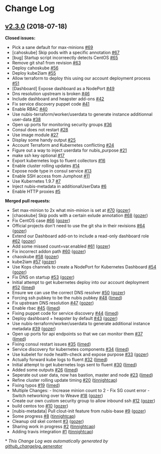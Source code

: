 # Change Log

## [v2.3.0](https://github.com/nubisproject/nubis-kubernetes/tree/v2.3.0) (2018-07-18)
**Closed issues:**

- Pick a sane default for max-minions [\#69](https://github.com/nubisproject/nubis-kubernetes/issues/69)
- \[cahoskube\] Skip pods with a specific annotation [\#67](https://github.com/nubisproject/nubis-kubernetes/issues/67)
- \[bug\] Startup script incorreectly detects CentOS [\#65](https://github.com/nubisproject/nubis-kubernetes/issues/65)
- Remove git sha1 from revision [\#63](https://github.com/nubisproject/nubis-kubernetes/issues/63)
- Deploy cahoskube [\#56](https://github.com/nubisproject/nubis-kubernetes/issues/56)
- Deploy kube2iam [\#55](https://github.com/nubisproject/nubis-kubernetes/issues/55)
- Allow terraform to deploy this using our account deployment process [\#51](https://github.com/nubisproject/nubis-kubernetes/issues/51)
- \[Dashboard\] Expose dashboard as a NodePort [\#49](https://github.com/nubisproject/nubis-kubernetes/issues/49)
- Dns resolution upstream is broken [\#46](https://github.com/nubisproject/nubis-kubernetes/issues/46)
- Include dashboard and heapster add-ons [\#42](https://github.com/nubisproject/nubis-kubernetes/issues/42)
- Fix service discovery puppet code [\#41](https://github.com/nubisproject/nubis-kubernetes/issues/41)
- Enable RBAC [\#40](https://github.com/nubisproject/nubis-kubernetes/issues/40)
- Use nubis-terraform/worker/userdata to generate instance additionnal user-data [\#38](https://github.com/nubisproject/nubis-kubernetes/issues/38)
-  Open up ports for monitoring security groups [\#36](https://github.com/nubisproject/nubis-kubernetes/issues/36)
- Consul does not restart [\#28](https://github.com/nubisproject/nubis-kubernetes/issues/28)
- Use image module [\#27](https://github.com/nubisproject/nubis-kubernetes/issues/27)
- Display some handy output [\#25](https://github.com/nubisproject/nubis-kubernetes/issues/25)
- Account Terraform and Kubernetes conflicting [\#24](https://github.com/nubisproject/nubis-kubernetes/issues/24)
- Figure out a way to inject userdata for nubis\_purpose [\#21](https://github.com/nubisproject/nubis-kubernetes/issues/21)
- make ssh key optional [\#17](https://github.com/nubisproject/nubis-kubernetes/issues/17)
- Export kubernetes logs to fluent collectors [\#16](https://github.com/nubisproject/nubis-kubernetes/issues/16)
- Enable cluster rolling updates [\#14](https://github.com/nubisproject/nubis-kubernetes/issues/14)
- Expose node type in consul service [\#13](https://github.com/nubisproject/nubis-kubernetes/issues/13)
- Enable SSH access from Jumphost [\#11](https://github.com/nubisproject/nubis-kubernetes/issues/11)
- Use Kubernetes 1.9.7 [\#7](https://github.com/nubisproject/nubis-kubernetes/issues/7)
- Inject nubis-metadata in additionalUserData [\#6](https://github.com/nubisproject/nubis-kubernetes/issues/6)
- Enable HTTP proxies [\#5](https://github.com/nubisproject/nubis-kubernetes/issues/5)

**Merged pull requests:**

- Set max-minion to 2x what min-minion is set at [\#70](https://github.com/nubisproject/nubis-kubernetes/pull/70) ([gozer](https://github.com/gozer))
- \[chaoskube\] Skip pods with a certain exlude annotation [\#68](https://github.com/nubisproject/nubis-kubernetes/pull/68) ([gozer](https://github.com/gozer))
- Fix CentOS case [\#66](https://github.com/nubisproject/nubis-kubernetes/pull/66) ([gozer](https://github.com/gozer))
- Official projects don't need to use the git sha in their revisions [\#64](https://github.com/nubisproject/nubis-kubernetes/pull/64) ([gozer](https://github.com/gozer))
- Extend our Dashboard add-on to include a read-only dashboard role [\#62](https://github.com/nubisproject/nubis-kubernetes/pull/62) ([gozer](https://github.com/gozer))
- Add some missed count=var.enabled [\#61](https://github.com/nubisproject/nubis-kubernetes/pull/61) ([gozer](https://github.com/gozer))
- Fix incorrect addon path [\#60](https://github.com/nubisproject/nubis-kubernetes/pull/60) ([gozer](https://github.com/gozer))
- chaoskube [\#58](https://github.com/nubisproject/nubis-kubernetes/pull/58) ([gozer](https://github.com/gozer))
- kube2iam [\#57](https://github.com/nubisproject/nubis-kubernetes/pull/57) ([gozer](https://github.com/gozer))
- Use Kops channels to create a NodePort for Kubernetes Dashboard [\#54](https://github.com/nubisproject/nubis-kubernetes/pull/54) ([gozer](https://github.com/gozer))
- Fix DNS on startup [\#53](https://github.com/nubisproject/nubis-kubernetes/pull/53) ([gozer](https://github.com/gozer))
- Initial attempt to get kubernetes deploy into our account deployment [\#52](https://github.com/nubisproject/nubis-kubernetes/pull/52) ([limed](https://github.com/limed))
- Ensure we can use the correct DNS resolver [\#50](https://github.com/nubisproject/nubis-kubernetes/pull/50) ([gozer](https://github.com/gozer))
- Forcing ssh pubkey to be the nubis pubkey [\#48](https://github.com/nubisproject/nubis-kubernetes/pull/48) ([limed](https://github.com/limed))
- Fix upstream DNS resolution [\#47](https://github.com/nubisproject/nubis-kubernetes/pull/47) ([gozer](https://github.com/gozer))
- Enable rbac [\#45](https://github.com/nubisproject/nubis-kubernetes/pull/45) ([limed](https://github.com/limed))
- Fixing puppet code for service discovery [\#44](https://github.com/nubisproject/nubis-kubernetes/pull/44) ([limed](https://github.com/limed))
- Deploy dashboard + heapster by default [\#43](https://github.com/nubisproject/nubis-kubernetes/pull/43) ([gozer](https://github.com/gozer))
- Use nubis-terraform/worker/userdata to generate additional instance metadata [\#39](https://github.com/nubisproject/nubis-kubernetes/pull/39) ([gozer](https://github.com/gozer))
- Open up ports for api endpoints so that we can monitor them [\#37](https://github.com/nubisproject/nubis-kubernetes/pull/37) ([limed](https://github.com/limed))
- Fixing consul restart issues [\#35](https://github.com/nubisproject/nubis-kubernetes/pull/35) ([limed](https://github.com/limed))
- Service discovery for kubernetes components [\#34](https://github.com/nubisproject/nubis-kubernetes/pull/34) ([limed](https://github.com/limed))
- Use kubelet for node health-check and expose purpose [\#33](https://github.com/nubisproject/nubis-kubernetes/pull/33) ([gozer](https://github.com/gozer))
- Actually forward kube logs to fluent [\#32](https://github.com/nubisproject/nubis-kubernetes/pull/32) ([limed](https://github.com/limed))
- Initial attempt to get kubernetes logs sent to fluent [\#30](https://github.com/nubisproject/nubis-kubernetes/pull/30) ([limed](https://github.com/limed))
- Added some outputs [\#26](https://github.com/nubisproject/nubis-kubernetes/pull/26) ([limed](https://github.com/limed))
- Seperate out user data, now has bastion, master and node [\#23](https://github.com/nubisproject/nubis-kubernetes/pull/23) ([limed](https://github.com/limed))
- Refine cluster rolling update timing [\#20](https://github.com/nubisproject/nubis-kubernetes/pull/20) ([tinnightcap](https://github.com/tinnightcap))
- Fixing typos [\#19](https://github.com/nubisproject/nubis-kubernetes/pull/19) ([limed](https://github.com/limed))
- Multiple Changes:   - Increase minion count to 2   - Fix SG count error   - Switch networking over to Weave [\#18](https://github.com/nubisproject/nubis-kubernetes/pull/18) ([gozer](https://github.com/gozer))
- Create our own custom security group to allow inbound ssh [\#12](https://github.com/nubisproject/nubis-kubernetes/pull/12) ([gozer](https://github.com/gozer))
- build centos too [\#10](https://github.com/nubisproject/nubis-kubernetes/pull/10) ([gozer](https://github.com/gozer))
- \[nubis-metadata\] Pull clout-init feature from nubis-base [\#9](https://github.com/nubisproject/nubis-kubernetes/pull/9) ([gozer](https://github.com/gozer))
- Some progress [\#8](https://github.com/nubisproject/nubis-kubernetes/pull/8) ([tinnightcap](https://github.com/tinnightcap))
- Cleanup old skel content [\#3](https://github.com/nubisproject/nubis-kubernetes/pull/3) ([gozer](https://github.com/gozer))
- Sharing work in progress [\#2](https://github.com/nubisproject/nubis-kubernetes/pull/2) ([tinnightcap](https://github.com/tinnightcap))
- Adding travis integration [\#1](https://github.com/nubisproject/nubis-kubernetes/pull/1) ([tinnightcap](https://github.com/tinnightcap))



\* *This Change Log was automatically generated by [github_changelog_generator](https://github.com/skywinder/Github-Changelog-Generator)*